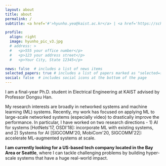 ```yaml
---
layout: about
title: about
permalink: /
subtitle: <a href='#'>hyunho.yeo@kaist.ac.kr</a> | <a href='https://scholar.google.com/citations?user=xi1Zy7MAAAAJ&hl=en'>Google Scholar</a> | <a href='https://www.linkedin.com/in/hyunho-yeo-3a16601b4/'>Linkedin</a> | <a href='assets/pdf/hyunho_cv.pdf'>CV</a>

profile:
  align: right
  image: hyunho_pic_v3.jpg
  # address: >
  #   <p>555 your office number</p>
  #   <p>123 your address street</p>
  #   <p>Your City, State 12345</p>

news: false  # includes a list of news items
selected_papers: true # includes a list of papers marked as "selected={true}"
social: false  # includes social icons at the bottom of the page
---
```


I am a final-year Ph.D. student in Electrical Engineering at KAIST advised by Professor Dongsu Han. 

My research interests are broadly in networked systems and machine learning (ML) systems. Recently, my work has focused on applying ML to large-scale networked systems (especially video) to drastically improve the performance. In particular, I have worked on two research directions - 1) AI for systems [HotNets'17, OSDI'18]: incorporate ML with existing systems, and 2) Systems for AI [SIGCOMM'20, MobiCom'20, SIGCOMM'22]: accelerate ML-augmented systems at scale.

**I am currently looking for a US-based tech company located in the Bay Area or Seattle**, where I can tackle challenging problems by building hyper-scale systems that have a huge real-world impact.


<!-- Write your biography here. Tell the world about yourself. Link to your favorite [subreddit](http://reddit.com). You can put a picture in, too. The code is already in, just name your picture `prof_pic.jpg` and put it in the `img/` folder.

Put your address / P.O. box / other info right below your picture. You can also disable any these elements by editing `profile` property of the YAML header of your `_pages/about.md`. Edit `_bibliography/papers.bib` and Jekyll will render your [publications page](/al-folio/publications/) automatically.

Link to your social media connections, too. This theme is set up to use [Font Awesome icons](http://fortawesome.github.io/Font-Awesome/) and [Academicons](https://jpswalsh.github.io/academicons/), like the ones below. Add your Facebook, Twitter, LinkedIn, Google Scholar, or just disable all of them. -->
